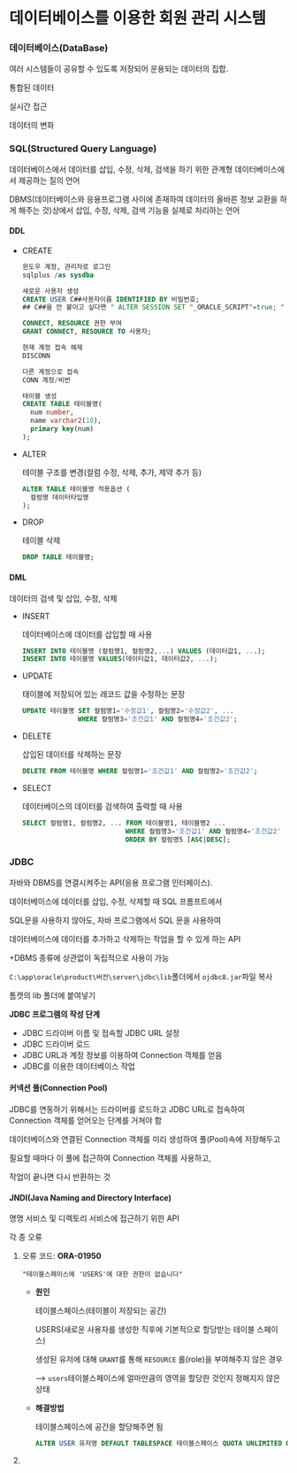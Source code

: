 # 데이터베이스를 이용한 회원 관리 시스템

### 데이터베이스(DataBase)

여러 시스템들이 공유할 수 있도록 저장되어 운용되는 데이터의 집합.

통합된 데이터

실시간 접근

데이터의 변화



### SQL(Structured Query Language)

데이터베이스에서 데이터를 삽입, 수정, 삭제, 검색을 하기 위한 관계형 데이터베이스에서 제공하는 질의 언어

DBMS(데이터베이스와 응용프로그램 사이에 존재하여 데이터의 올바른 정보 교환을 하게 해주는 것)상에서 삽입, 수정, 삭제, 검색 기능을 실제로 처리하는 언어

#### DDL

- CREATE

  ```sql
  윈도우 계정, 관리자로 로그인
  sqlplus /as sysdba
  
  새로운 사용자 생성
  CREATE USER C##사용자이름 IDENTIFIED BY 비밀번호;
  ## C##을 안 붙이고 싶다면 " ALTER SESSION SET "_ORACLE_SCRIPT"=true; "
  
  CONNECT, RESOURCE 권한 부여
  GRANT CONNECT, RESOURCE TO 사용자;
  
  현재 계정 접속 해제
  DISCONN
  
  다른 계정으로 접속
  CONN 계정/비번
  
  테이블 생성
  CREATE TABLE 테이블명(
  	num number,
  	name varchar2(10),
  	primary key(num)
  );
  ```

- ALTER

  테이블 구조를 변경(컬럼 수정, 삭제, 추가, 제약 추가 등)

  ```sql
  ALTER TABLE 테이블명 적용옵션 (
  	컬럼명 데이터타입명
  );
  ```

- DROP

  테이블 삭제

  ```sql
  DROP TABLE 테이블명;
  ```

  

#### DML

데이터의 검색 및 삽입, 수정, 삭제

- INSERT

  데이터베이스에 데이터를 삽입할 때 사용

  ```sql
  INSERT INTO 테이블명 (컬럼명1, 컬럼명2,...) VALUES (데이터값1, ...);
  INSERT INTO 테이블명 VALUES(데이터값1, 데이터값2, ...);
  ```

- UPDATE

  태이블에 저장되어 있는 레코드 값을 수정하는 문장

  ```sql
  UPDATE 테이블명 SET 컬럼명1='수정값1', 컬럼명2='수정값2', ...
  				WHERE 컬럼명3='조건값1' AND 컬럼명4='조건값2';
  ```

- DELETE

  삽입된 데이터를 삭제하는 문장

  ```sql
  DELETE FROM 테이블명 WHERE 컬럼명1='조건값1' AND 컬럼명2='조건값2';
  ```

- SELECT

  데이터베이스의 데이터를 검색하여 출력할 때 사용

  ```sql
  SELECT 컬럼명1, 컬럼명2, ... FROM 테이블명1, 테이블명2 ...
  							WHERE 컬럼명3='조건값1' AND 컬럼명4='조건값2'
  							ORDER BY 컬럼명5 [ASC|DESC];
  ```



### JDBC

자바와 DBMS를 연결시켜주는 API(응용 프로그램 인터페이스).

데이터베이스에 데이터를 삽입, 수정, 삭제할 때 SQL 프롬프트에서

SQL문을 사용하지 않아도, 자바 프로그램에서 SQL 문을 사용하여

데이터베이스에 데이터를 추가하고 삭제하는 작업을 할 수 있게 하는 API

+DBMS 종류에 상관없이 독립적으로 사용이 가능

`C:\app\oracle\product\버전\server\jdbc\lib`폴더에서 `ojdbc8.jar`파일 복사

톰캣의 lib 폴더에 붙여넣기



**JDBC 프로그램의 작성 단계**

- JDBC 드라이버 이름 및 접속할 JDBC URL 설정
- JDBC 드라이버 로드
- JDBC URL과 계정 정보를 이용하여 Connection 객체를 얻음
- JDBC를 이용한 데이터베이스 작업

#### 커넥션 풀(Connection Pool)

JDBC를 연동하기 위해서는 드라이버를 로드하고 JDBC URL로 접속하여 Connection 객체를 얻어오는 단계를 거쳐야 함

데이터베이스와 연결된 Connection 객체를 미리 생성하여 풀(Pool)속에 저장해두고

필요할 때마다 이 풀에 접근하여 Connection 객체를 사용하고,

작업이 끝나면 다시 반환하는 것

#### JNDI(Java Naming and Directory Interface)

명명 서비스 및 디렉토리 서비스에 접근하기 위한 API







각 종 오류

1. 오류 코드: **ORA-01950**

   `"테이블스페이스에 'USERS'에 대한 권한이 없습니다"`

   - **원인**

     테이블스페이스(테이블이 저장되는 공간)

     USERS(새로운 사용자를 생성한 직후에 기본적으로 할당받는 테이블 스페이스)

     생성된 유저에 대해 `GRANT`를 통해 `RESOURCE` 롤(role)을 부여해주지 않은 경우

     --> `users`테이블스페이스에 얼마만큼의 영역을 할당한 것인지 정해지지 않은 상태

   - **해결방법**

     테이블스페이스에 공간을 할당해주면 됨

     ```sql
     ALTER USER 유저명 DEFAULT TABLESPACE 테이블스페이스 QUOTA UNLIMITED ON 테이블스페이스;
     ```

     

   

2. 